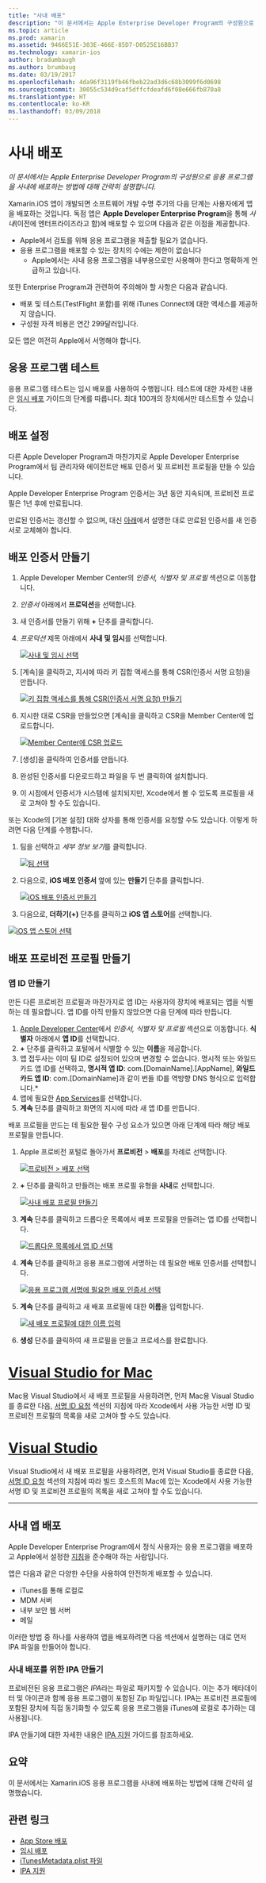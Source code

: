 ```yaml
---
title: "사내 배포"
description: "이 문서에서는 Apple Enterprise Developer Program의 구성원으로 응용 프로그램을 사내에 배포하는 방법에 대해 간략히 설명합니다."
ms.topic: article
ms.prod: xamarin
ms.assetid: 9466E51E-303E-466E-85D7-D0525E16BB37
ms.technology: xamarin-ios
author: bradumbaugh
ms.author: brumbaug
ms.date: 03/19/2017
ms.openlocfilehash: 4da96f3119fb46fbeb22ad3d6c68b3099f6d0698
ms.sourcegitcommit: 30055c534d9caf5dffcfdeafd6f08e666fb870a8
ms.translationtype: HT
ms.contentlocale: ko-KR
ms.lasthandoff: 03/09/2018
---
```

# <a name="in-house-distribution"></a>사내 배포

_이 문서에서는 Apple Enterprise Developer Program의 구성원으로 응용 프로그램을 사내에 배포하는 방법에 대해 간략히 설명합니다._

Xamarin.iOS 앱이 개발되면 소프트웨어 개발 수명 주기의 다음 단계는 사용자에게 앱을 배포하는 것입니다. 독점 앱은 **Apple Developer Enterprise Program**을 통해 *사내*(이전에 엔터프라이즈라고 함)에 배포할 수 있으며 다음과 같은 이점을 제공합니다.

- Apple에서 검토를 위해 응용 프로그램을 제출할 필요가 없습니다.
- 응용 프로그램을 배포할 수 있는 장치의 수에는 제한이 없습니다
    - Apple에서는 사내 응용 프로그램을 내부용으로만 사용해야 한다고 명확하게 언급하고 있습니다.

또한 Enterprise Program과 관련하여 주의해야 할 사항은 다음과 같습니다.

- 배포 및 테스트(TestFlight 포함)를 위해 iTunes Connect에 대한 액세스를 제공하지 않습니다.
- 구성원 자격 비용은 연간 299달러입니다.

모든 앱은 여전히 Apple에서 서명해야 합니다.

<a name="testing" />

## <a name="testing-your-application"></a>응용 프로그램 테스트

응용 프로그램 테스트는 임시 배포를 사용하여 수행됩니다. 테스트에 대한 자세한 내용은 [임시 배포](~/ios/deploy-test/app-distribution/ad-hoc-distribution.md) 가이드의 단계를 따릅니다. 최대 100개의 장치에서만 테스트할 수 있습니다.

<a name="setup" />

## <a name="getting-set-up-for-distribution"></a>배포 설정

다른 Apple Developer Program과 마찬가지로 Apple Developer Enterprise Program에서 팀 관리자와 에이전트만 배포 인증서 및 프로비전 프로필을 만들 수 있습니다.

Apple Developer Enterprise Program 인증서는 3년 동안 지속되며, 프로비전 프로필은 1년 후에 만료됩니다.

만료된 인증서는 갱신할 수 없으며, 대신 [아래](#certificate)에서 설명한 대로 만료된 인증서를 새 인증서로 교체해야 합니다.

<a name="certificate" />

## <a name="creating-a-distribution-certificate"></a>배포 인증서 만들기

1. Apple Developer Member Center의 *인증서, 식별자 및 프로필* 섹션으로 이동합니다.
2. *인증서* 아래에서 **프로덕션**을 선택합니다.
3. 새 인증서를 만들기 위해 **+** 단추를 클릭합니다.
4. *프로덕션* 제목 아래에서 **사내 및 임시**를 선택합니다.

   [![](in-house-distribution-images/createcertmanually01.png "사내 및 임시 선택")](in-house-distribution-images/createcertmanually01.png#lightbox)

5. [계속]을 클릭하고, 지시에 따라 키 집합 액세스를 통해 CSR(인증서 서명 요청)을 만듭니다.

   [![](in-house-distribution-images/createcertmanually02.png "키 집합 액세스를 통해 CSR(인증서 서명 요청) 만들기")](in-house-distribution-images/createcertmanually02.png#lightbox)

6. 지시한 대로 CSR을 만들었으면 [계속]을 클릭하고 CSR을 Member Center에 업로드합니다.

   [![](in-house-distribution-images/createcertmanually03.png "Member Center에 CSR 업로드")](in-house-distribution-images/createcertmanually03.png#lightbox)

7. [생성]을 클릭하여 인증서를 만듭니다.
8. 완성된 인증서를 다운로드하고 파일을 두 번 클릭하여 설치합니다.
9. 이 시점에서 인증서가 시스템에 설치되지만, Xcode에서 볼 수 있도록 프로필을 새로 고쳐야 할 수도 있습니다.

또는 Xcode의 [기본 설정] 대화 상자를 통해 인증서를 요청할 수도 있습니다. 이렇게 하려면 다음 단계를 수행합니다.

1. 팀을 선택하고 *세부 정보 보기*를 클릭합니다.

    [![](in-house-distribution-images/selectteam.png "팀 선택")](in-house-distribution-images/selectteam.png#lightbox)

2. 다음으로, **iOS 배포 인증서** 옆에 있는 **만들기** 단추를 클릭합니다.

   [![](in-house-distribution-images/selectcert.png "iOS 배포 인증서 만들기")](in-house-distribution-images/selectcert.png#lightbox)

2.   다음으로, **더하기(+)** 단추를 클릭하고 **iOS 앱 스토어**를 선택합니다.

   [![](in-house-distribution-images/selectcert.png "iOS 앱 스토어 선택")](in-house-distribution-images/selectcert.png#lightbox)

<a name="profile" />

## <a name="creating-a-distribution-provisioning-profile"></a>배포 프로비전 프로필 만들기

<a name="appid" />

### <a name="creating-an-app-id"></a>앱 ID 만들기

만든 다른 프로비전 프로필과 마찬가지로 앱 ID는 사용자의 장치에 배포되는 앱을 식별하는 데 필요합니다. 앱 ID를 아직 만들지 않았으면 다음 단계에 따라 만듭니다.


1. [Apple Developer Center](https://developer.apple.com/account/overview.action)에서 *인증서, 식별자 및 프로필* 섹션으로 이동합니다. **식별자** 아래에서 **앱 ID**를 선택합니다.
2. **+** 단추를 클릭하고 포털에서 식별할 수 있는 **이름**을 제공합니다.
3. 앱 접두사는 이미 팀 ID로 설정되어 있으며 변경할 수 없습니다. 명시적 또는 와일드카드 앱 ID를 선택하고, **명시적 앱 ID**: com.[DomainName].[AppName], **와일드카드 앱 ID**: com.[DomainName]과 같이 번들 ID를 역방향 DNS 형식으로 입력합니다.*
4. 앱에 필요한 [App Services](~/ios/get-started/installation/device-provisioning/index.md#appservices)를 선택합니다.
5. **계속** 단추를 클릭하고 화면의 지시에 따라 새 앱 ID를 만듭니다.

배포 프로필을 만드는 데 필요한 필수 구성 요소가 있으면 아래 단계에 따라 해당 배포 프로필을 만듭니다.

1. Apple 프로비전 포털로 돌아가서 **프로비전** > **배포**를 차례로 선택합니다.

   [![](in-house-distribution-images/distribute01.png "프로비전 > 배포 선택")](in-house-distribution-images/distribute01.png#lightbox)

2. **+** 단추를 클릭하고 만들려는 배포 프로필 유형을 **사내**로 선택합니다.

   [![](in-house-distribution-images/distribute02.png "사내 배포 프로필 만들기")](in-house-distribution-images/distribute02.png#lightbox)

3. **계속** 단추를 클릭하고 드롭다운 목록에서 배포 프로필을 만들려는 앱 ID를 선택합니다.

   [![](in-house-distribution-images/distribute03.png "드롭다운 목록에서 앱 ID 선택")](in-house-distribution-images/distribute03.png#lightbox)

4. **계속** 단추를 클릭하고 응용 프로그램에 서명하는 데 필요한 배포 인증서를 선택합니다.

   [![](in-house-distribution-images/distribute04.png "응용 프로그램 서명에 필요한 배포 인증서 선택")](in-house-distribution-images/distribute04.png#lightbox)

6. **계속** 단추를 클릭하고 새 배포 프로필에 대한 **이름**을 입력합니다.

   [![](in-house-distribution-images/distribute06.png "새 배포 프로필에 대한 이름 입력")](in-house-distribution-images/distribute06.png#lightbox)

7. **생성** 단추를 클릭하여 새 프로필을 만들고 프로세스를 완료합니다.

# <a name="visual-studio-for-mactabvsmac"></a>[Visual Studio for Mac](#tab/vsmac)

 Mac용 Visual Studio에서 새 배포 프로필을 사용하려면, 먼저 Mac용 Visual Studio를 종료한 다음, [서명 ID 요청](~/ios/get-started/installation/device-provisioning/manual-provisioning.md#download) 섹션의 지침에 따라 Xcode에서 사용 가능한 서명 ID 및 프로비전 프로필의 목록을 새로 고쳐야 할 수도 있습니다.

# <a name="visual-studiotabvswin"></a>[Visual Studio](#tab/vswin)

Visual Studio에서 새 배포 프로필을 사용하려면, 먼저 Visual Studio를 종료한 다음, [서명 ID 요청](~/ios/get-started/installation/device-provisioning/manual-provisioning.md#download) 섹션의 지침에 따라 빌드 호스트의 Mac에 있는 Xcode에서 사용 가능한 서명 ID 및 프로비전 프로필의 목록을 새로 고쳐야 할 수도 있습니다.

-----

<a name="inhouse" />

## <a name="distributing-your-app-in-house"></a>사내 앱 배포

Apple Developer Enterprise Program에서 정식 사용자는 응용 프로그램을 배포하고 Apple에서 설정한 [지침](http://adcdownload.apple.com/Documentation/License_Agreements__Apple_Developer_Enterprise_Program/Apple_Developer_Program_Enterprise_Agreement_20150608.pdf)을 준수해야 하는 사람입니다.

앱은 다음과 같은 다양한 수단을 사용하여 안전하게 배포할 수 있습니다.

- iTunes를 통해 로컬로
- MDM 서버
- 내부 보안 웹 서버
- 메일

이러한 방법 중 하나를 사용하여 앱을 배포하려면 다음 섹션에서 설명하는 대로 먼저 IPA 파일을 만들어야 합니다.


### <a name="creating-an-ipa-for-in-house-deployment"></a>사내 배포를 위한 IPA 만들기

프로비전된 응용 프로그램은 *IPA*라는 파일로 패키지할 수 있습니다. 이는 추가 메타데이터 및 아이콘과 함께 응용 프로그램이 포함된 Zip 파일입니다. IPA는 프로비전 프로필에 포함된 장치에 직접 동기화할 수 있도록 응용 프로그램을 iTunes에 로컬로 추가하는 데 사용됩니다.

IPA 만들기에 대한 자세한 내용은 [IPA 지원](~/ios/deploy-test/app-distribution/ipa-support.md) 가이드를 참조하세요.


## <a name="summary"></a>요약

이 문서에서는 Xamarin.iOS 응용 프로그램을 사내에 배포하는 방법에 대해 간략히 설명했습니다.

## <a name="related-links"></a>관련 링크

- [App Store 배포](~/ios/deploy-test/app-distribution/app-store-distribution/index.md)
- [임시 배포](~/ios/deploy-test/app-distribution/ad-hoc-distribution.md)
- [iTunesMetadata.plist 파일](~/ios/deploy-test/app-distribution/itunesmetadata.md)
- [IPA 지원](~/ios/deploy-test/app-distribution/ipa-support.md)
